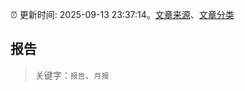 :alarm_clock: 更新时间: 2025-09-13 23:37:14。[文章来源](/README.md)、[文章分类](/TAGS.md)

## 报告


> 关键字：`报告`、`月报`



